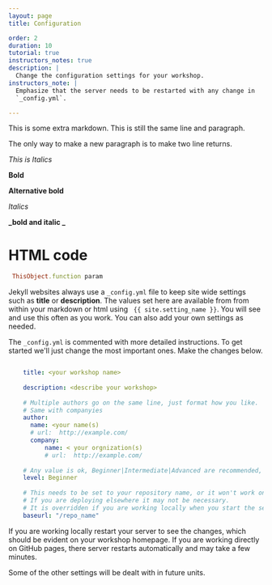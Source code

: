 ```yaml
---
layout: page
title: Configuration

order: 2
duration: 10
tutorial: true
instructors_notes: true
description: |
  Change the configuration settings for your workshop.
instructors_note: |
  Emphasize that the server needs to be restarted with any change in 
  `_config.yml`.

---
```


This is some extra markdown.
This is still the same line and paragraph.

The only way to make a new paragraph is to make two line returns.

*This is Italics*

**Bold**

__Alternative bold__

_Italics_

**_bold and italic _**

<div>
  <h1> HTML code</h1>
</div>

```ruby
 ThisObject.function param
```

Jekyll websites always use a `_config.yml` file to keep site wide settings such 
as **title** or **description**. The values set here are available from
from within your markdown or html using ` {{ site.setting_name }}`. You
will see and use this often as you work. You can also add your own
settings as needed.

The `_config.yml` is commented with more detailed instructions. To get started
we'll just change the most important ones. Make the changes below.

```yml

    title: <your workshop name>
    
    description: <describe your workshop>
    
    # Multiple authors go on the same line, just format how you like.
    # Same with companyies
    author:
      name: <your name(s)
      # url:  http://example.com/
      company:
          name: < your orgnization(s)
          # url:  http://example.com/
    
    # Any value is ok, Beginner|Intermediate|Advanced are recommended, required 
    level: Beginner
    
    # This needs to be set to your repository name, or it won't work on GitHub.
    # If you are deploying elsewhere it may not be necessary.
    # It is overridden if you are working locally when you start the server
    baseurl: "/repo_name"
```

If you are working locally restart your server to see the changes, which
should be evident on your workshop homepage. If you are working directly 
on GitHub pages, there server restarts automatically and may take a few minutes.

Some of the other settings will be dealt with in future units.
    












